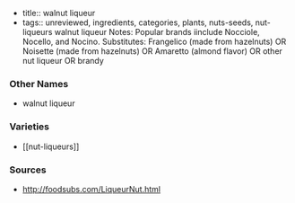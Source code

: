 - title:: walnut liqueur
- tags:: unreviewed, ingredients, categories, plants, nuts-seeds, nut-liqueurs
walnut liqueur Notes: Popular brands iinclude Nocciole, Nocello, and Nocino. Substitutes: Frangelico (made from hazelnuts) OR Noisette (made from hazelnuts) OR Amaretto (almond flavor) OR other nut liqueur OR brandy

### Other Names

* walnut liqueur

### Varieties

* [[nut-liqueurs]]

### Sources
* http://foodsubs.com/LiqueurNut.html
